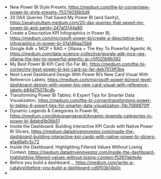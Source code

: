 

- New Power BI Style Presets, https://medium.com/the-bi-corner/new-power-bi-style-presets-75374036b5d9
- 20 DAX Queries That Saved My Power BI (and Sanity), https://analystuttam.medium.com/20-dax-queries-that-saved-my-power-bi-and-sanity-247af3144a80
- Create a Descriptive KPI Infographics in Power BI, https://medium.com/microsoft-power-bi/create-a-descriptive-kpi-infographics-in-power-bi-01a146aa25b6
- Google Adk + MCP + RAG + Ollama = The Key To Powerful Agentic AI, https://medium.com/data-science-collective/google-adk-mcp-rag-ollama-the-key-to-powerful-agentic-ai-c5f020b9b382
- My Best Power BI KPI Card (So Far 😅), https://medium.com/the-bi-corner/my-best-power-bi-kpi-card-so-far-deb7513ff3be
- Next-Level Dashboard Design With Power BI’s New Card Visual With Reference Labels, https://medium.com/microsoft-power-bi/next-level-dashboard-design-with-power-bis-new-card-visual-with-reference-labels-b84d75078c4b
- Transforming Power BI Tables: 6 Expert Tips for Smarter Data Visualization, https://medium.com/the-bi-corner/transforming-power-bi-tables-6-expert-tips-for-smarter-data-visualization-7dc7068870ff
- Dynamic Legends & Categories in Power BI, https://medium.com/@duggangerard/dynamic-legends-categories-in-power-bi-8debd1b06b51
- Inside the Dashboard: Building Interactive KPI Cards with Native Power BI Slicers, https://medium.datadriveninvestor.com/inside-the-dashboard-building-interactive-kpi-cards-with-native-power-bi-slicers-a1a48a6c5c72
- Inside the Dashboard: Highlighting Filtered Values Without Losing Context, https://medium.datadriveninvestor.com/inside-the-dashboard-highlighting-filtered-values-without-losing-context-f52611abfe4e
- Before you build a dashboard…, https://medium.com/write-a-catalyst/before-you-build-a-dashboard-cd0f03b14b0c
- 
